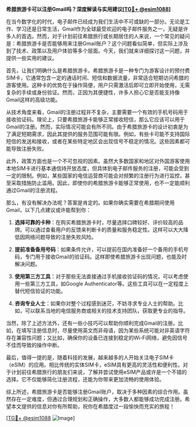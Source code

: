 **希腊旅游卡可以注册Gmail吗？深度解读与实用建议[[TG💪+ @esim1088](https://t.me/s/esim1088)]**

在当今数字化的时代，电子邮件已经成为我们生活中不可或缺的一部分。无论是工作、学习还是日常生活，Gmail作为全球最受欢迎的电子邮件服务之一，无疑是许多人的首选。然而，对于计划前往希腊旅行或长期居住的人来说，一个常见的疑问是：希腊旅游卡是否能够用来注册Gmail账户？这个问题看似简单，但实际上涉及到了技术、政策以及用户体验等多个层面。今天，我们就来详细探讨这一问题，并提供一些实用的建议。

首先，让我们明确什么是希腊旅游卡。希腊旅游卡是一种专门为游客设计的预付费SIM卡，它通常包含一定的通话时间、短信和数据流量，非常适合短期访问希腊的游客使用。这种卡的优势在于操作简便，用户只需激活后即可立即开始使用，无需复杂的手续或身份验证。然而，正因为其便捷性，许多人担心它是否能支持像Gmail这样的高级功能。

从技术角度来看，Gmail的注册过程并不复杂，主要需要一个有效的手机号码用于接收验证码。理论上，只要希腊旅游卡能够正常接收短信，那么它应该可以用于Gmail的注册。然而，实际情况可能会有所不同。由于希腊旅游卡的设计初衷是为了满足短期需求，因此其提供的服务范围可能有限。例如，有些卡可能不支持国际短信的发送和接收，或者在某些特定地区会出现信号不稳定的情况。这些因素都可能导致注册失败。

此外，政策方面也是一个不可忽视的因素。虽然大多数国家和地区对外国游客使用本地SIM卡进行基本通信持开放态度，但具体到电子邮件服务的注册，可能会受到一定的限制。例如，某些国家的电信运营商可能会对频繁的注册行为进行监控，甚至采取措施防止滥用。因此，即使你的希腊旅游卡能够正常使用，也不一定能顺利通过Gmail的注册流程。

那么，有没有解决办法呢？答案是肯定的。如果你确实需要在希腊期间使用Gmail，以下几点建议或许能帮到你：

1. **选择可靠的卡种**：在购买希腊旅游卡时，尽量选择口碑较好、评价较高的品牌。可以通过查看用户的反馈来判断卡的质量和服务稳定性。这样可以大大降低因网络问题导致的注册失败风险。

2. **提前准备备用号码**：如果条件允许，可以提前在国内准备好一个备用的手机号码，专门用于接收Gmail的验证码。这样即使希腊旅游卡出现问题，也能及时解决问题。

3. **使用第三方工具**：对于那些无法直接通过手机接收验证码的情况，可以考虑使用一些第三方工具，如Google Authenticator等。这些工具可以在一定程度上替代短信验证的功能。

4. **咨询专业人士**：如果你对整个过程感到迷茫，不妨寻求专业人士的帮助。比如，可以联系当地的电信服务商或相关的技术支持团队，获取更专业的指导。

当然，除了上述方法外，还有一些小技巧可以帮助你顺利完成Gmail的注册。比如，在填写注册信息时，尽量使用英文而非母语，因为某些系统可能对非英语字符存在兼容性问题；又比如，确保你的设备已连接到稳定的Wi-Fi网络，避免因信号不佳而导致的操作中断。

最后，值得一提的是，随着科技的发展，越来越多的人开始关注电子SIM卡（eSIM）的应用。相比传统的实体SIM卡，eSIM具有更高的灵活性和便利性。对于计划前往希腊旅行的朋友们来说，了解并尝试使用eSIM产品或许是一个不错的选择。它不仅能够简化注册流程，还能为你带来更加流畅的使用体验。

综上所述，希腊旅游卡是否能够注册Gmail账户，取决于多种因素的综合作用。虽然存在一定难度，但通过合理规划和正确操作，大多数人都能够成功完成注册。希望本文提供的信息对你有所帮助，祝你在希腊度过一段愉快而充实的旅程！

[[TG💪+ @esim1088](https://t.me/s/esim1088) ![Image](https://i.postimg.cc/4NQfJmqS/Snipaste-2025-05-13-00-14-12.png)]